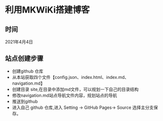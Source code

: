 # 利用MKWiKi搭建博客

## 时间

2021年4月4日

## 站点创建步骤

* 创建github 仓库
* 从本站获取四个文件【config.json、index.html、index.md、navigation.md】
* 创建目录 site,在目录中添加md文件，可以规划一下自己的目录结构
* 修改navigation.md站点导航文件内容，规划站点的导航
* 推送到github
* 进入自己 github 仓库,进入 Setting -> GitHub Pages-> Source 选择主分支保存。
